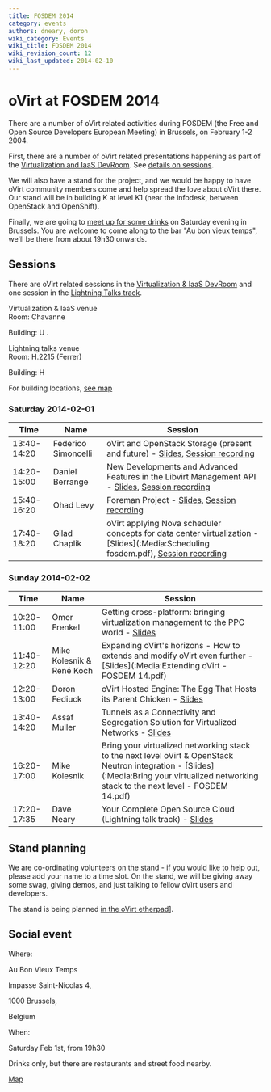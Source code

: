 ```yaml
---
title: FOSDEM 2014
category: events
authors: dneary, doron
wiki_category: Events
wiki_title: FOSDEM 2014
wiki_revision_count: 12
wiki_last_updated: 2014-02-10
---
```


# oVirt at FOSDEM 2014

There are a number of oVirt related activities during FOSDEM (the Free and Open Source Developers European Meeting) in Brussels, on February 1-2 2004.

First, there are a number of oVirt related presentations happening as part of the [Virtualization and IaaS DevRoom](//fosdem.org/2014/schedule/track/virtualisation_and_iaas/). See [ details on sessions](#Sessions).

We will also have a stand for the project, and we would be happy to have oVirt community members come and help spread the love about oVirt there. Our stand will be in building K at level K1 (near the infodesk, between OpenStack and OpenShift).

Finally, we are going to [ meet up for some drinks](#Social_event) on Saturday evening in Brussels. You are welcome to come along to the bar "Au bon vieux temps", we'll be there from about 19h30 onwards.

## Sessions

There are oVirt related sessions in the [Virtualization & IaaS DevRoom](//fosdem.org/2014/schedule/track/virtualisation_and_iaas/) and one session in the [Lightning Talks track](//fosdem.org/2014/schedule/track/lightning_talks/).

Virtualization & IaaS venue  
Room: Chavanne

Building: U .

Lightning talks venue  
Room: H.2215 (Ferrer)

Building: H

For building locations, [see map](//fosdem.org/2014/practical/transportation/)

### Saturday 2014-02-01

| Time        | Name                | Session                                                                                                                                                                                                                                                                                       |
|-------------|---------------------|-----------------------------------------------------------------------------------------------------------------------------------------------------------------------------------------------------------------------------------------------------------------------------------------------|
| 13:40-14:20 | Federico Simoncelli | oVirt and OpenStack Storage (present and future) - [Slides](Ovirt-2014-ovirt-and-openstack-storage.pdf), [Session recording](http://ftp.osuosl.org/pub/fosdem//2014/UD2120_Chavanne/Saturday/oVirt_and_OpenStack_Storage_present_and_future.webm)                           |
| 14:20-15:00 | Daniel Berrange     | New Developments and Advanced Features in the Libvirt Management API - [Slides](//people.redhat.com/berrange/fosdem-2014/), [Session recording](//ftp.osuosl.org/pub/fosdem//2014/UD2120_Chavanne/Saturday/New_Developments_and_Advanced_Features_in_the_Libvirt_Management_API.webm) |
| 15:40-16:20 | Ohad Levy           | Foreman Project - [Slides](http://t.co/FAymWjbhlF), [Session recording](http://ftp.osuosl.org/pub/fosdem//2014/UD2120_Chavanne/Saturday/Foreman_Project.webm)                                                                                                                                 |
| 17:40-18:20 | Gilad Chaplik       | oVirt applying Nova scheduler concepts for data center virtualization - [Slides](:Media:Scheduling fosdem.pdf), [Session recording](http://ftp.osuosl.org/pub/fosdem//2014/UD2120_Chavanne/Saturday/oVirt_applying_Nova_scheduler_concepts_for_data_center_virtualization.webm)    |

### Sunday 2014-02-02

| Time        | Name                      | Session                                                                                                                                                                                                 |
|-------------|---------------------------|---------------------------------------------------------------------------------------------------------------------------------------------------------------------------------------------------------|
| 10:20-11:00 | Omer Frenkel              | Getting cross-platform: bringing virtualization management to the PPC world - [Slides](OVirt-ppc.pdf)                                                                                 |
| 11:40-12:20 | Mike Kolesnik & René Koch | Expanding oVirt's horizons - How to extends and modify oVirt even further - [Slides](:Media:Extending oVirt - FOSDEM 14.pdf)                                                                 |
| 12:20-13:00 | Doron Fediuck             | oVirt Hosted Engine: The Egg That Hosts its Parent Chicken - [Slides](Fosdem-hosted-engine.pdf)                                                                                       |
| 13:40-14:20 | Assaf Muller              | Tunnels as a Connectivity and Segregation Solution for Virtualized Networks - [Slides](:Media:Tunnels.pdf‎)                                                                                  |
| 16:20-17:00 | Mike Kolesnik             | Bring your virtualized networking stack to the next level oVirt & OpenStack Neutron integration - [Slides](:Media:Bring your virtualized networking stack to the next level - FOSDEM 14.pdf) |
| 17:20-17:35 | Dave Neary                | Your Complete Open Source Cloud (Lightning talk track) - [Slides](:Media:Open_Source_Cloud.pdf‎)                                                                                             |

## Stand planning

We are co-ordinating volunteers on the stand - if you would like to help out, please add your name to a time slot. On the stand, we will be giving away some swag, giving demos, and just talking to fellow oVirt users and developers.

The stand is being planned [in the oVirt etherpad](//etherpad.ovirt.org/p/ovirt-fosdem-14)].

## Social event

Where:

Au Bon Vieux Temps

Impasse Saint-Nicolas 4,

1000 Brussels,

Belgium

When:

Saturday Feb 1st, from 19h30

Drinks only, but there are restaurants and street food nearby.

[Map](http://www.openstreetmap.org/#map=19/50.84817/4.35220)

